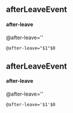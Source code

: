 ## afterLeaveEvent
#### after-leave
@after-leave=''
```html
@after-leave="$1"$0
```

## afterLeaveEvent
#### after-leave
@after-leave=''
```
@after-leave='$1'$0
```